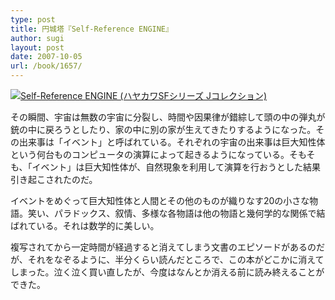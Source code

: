 ```yaml
---
type: post
title: 円城塔『Self-Reference ENGINE』
author: sugi
layout: post
date: 2007-10-05
url: /book/1657/
---
```

<a href="http://www.amazon.co.jp/exec/obidos/ASIN/4152088214/chezsugi-22/ref=nosim/" onclick="_gaq.push(['_trackEvent', 'outbound-article', 'http://www.amazon.co.jp/exec/obidos/ASIN/4152088214/chezsugi-22/ref=nosim/', '']);" name="amazletlink" target="_blank"><img src="http://i1.wp.com/ecx.images-amazon.com/images/I/21jfoAnOe9L.SL160.jpg?w=660" alt="Self-Reference ENGINE (ハヤカワSFシリーズ Jコレクション)" class="alignleft" data-recalc-dims="1" /></a>

その瞬間、宇宙は無数の宇宙に分裂し、時間や因果律が錯綜して頭の中の弾丸が銃の中に戻ろうとしたり、家の中に別の家が生えてきたりするようになった。その出来事は「イベント」と呼ばれている。それぞれの宇宙の出来事は巨大知性体という何台ものコンピュータの演算によって起きるようになっている。そもそも、「イベント」は巨大知性体が、自然現象を利用して演算を行おうとした結果引き起こされたのだ。

イベントをめぐって巨大知性体と人間とその他のものが織りなす20の小さな物語。笑い、パラドックス、叙情、多様な各物語は他の物語と幾何学的な関係で結ばれている。それは数学的に美しい。

複写されてから一定時間が経過すると消えてしまう文書のエピソードがあるのだが、それをなぞるように、半分くらい読んだところで、この本がどこかに消えてしまった。泣く泣く買い直したが、今度はなんとか消える前に読み終えることができた。

